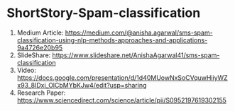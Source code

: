 # ShortStory-Spam-classification

1. Medium Article: https://medium.com/@anisha.agarwal/sms-spam-classification-using-nlp-methods-approaches-and-applications-9a4726e20b95
2. SlideShare: https://www.slideshare.net/AnishaAgarwal41/sms-spam-classification
3. Video: https://docs.google.com/presentation/d/1d40MUowNxSoCVquwHiiyWZx93_8IDxi_OlCbMYbKJw4/edit?usp=sharing
4. Research Paper: https://www.sciencedirect.com/science/article/pii/S0952197619302155
